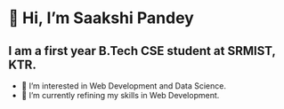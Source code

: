 # 👋 Hi, I’m Saakshi Pandey
## I am a first year B.Tech CSE student at SRMIST, KTR.
- 👀 I’m interested in Web Development and Data Science.
- 🌱 I’m currently refining my skills in Web Development.

<!---
SaakshiPandey/SaakshiPandey is a ✨ special ✨ repository because its `README.md` (this file) appears on your GitHub profile.
You can click the Preview link to take a look at your changes.
--->
